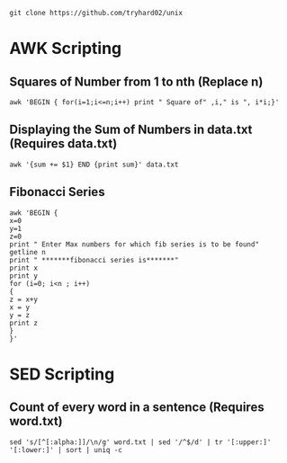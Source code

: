 `
git clone https://github.com/tryhard02/unix 
`

# AWK Scripting
## Squares of Number from 1 to nth (Replace n)
``` 
awk 'BEGIN { for(i=1;i<=n;i++) print " Square of" ,i," is ", i*i;}'
```
## Displaying the Sum of Numbers in data.txt (Requires data.txt)
``` 
awk '{sum += $1} END {print sum}' data.txt
```
## Fibonacci Series
```
awk 'BEGIN {
x=0
y=1
z=0
print " Enter Max numbers for which fib series is to be found"
getline n
print " *******fibonacci series is*******"
print x
print y
for (i=0; i<n ; i++)
{
z = x+y
x = y
y = z
print z
}
}'
```
# SED Scripting
## Count of every word in a sentence (Requires word.txt)
``` 
sed 's/[^[:alpha:]]/\n/g' word.txt | sed '/^$/d' | tr '[:upper:]' '[:lower:]' | sort | uniq -c
```
